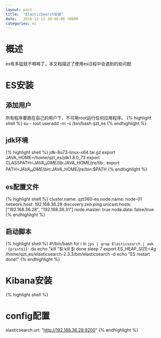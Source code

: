 ```yaml
---
layout: post
title:  "ElasticSearch安装"
date:   2016-12-12 10:46:06 +0800
categories: es
---
```

# 概述

es有多猛就不嘚嘚了，本文档描述了使用es过程中会遇到的些问题

# ES安装

## 添加用户
所有程序要跑在自己的用户下，不可用root运行任何应用程序。
{% highlight shell %}
su - root
useradd -m -s /bin/bash qzt_es
{% endhighlight %}

## jdk环境
{% highlight shell %}
jdk-8u73-linux-x64.tar.gz
export JAVA_HOME=/home/qzt_es/jdk1.8.0_73
export CLASSPATH=$JAVA_HOME/lib:$JAVA_HOME/jre/lib:.
export PATH=$JAVA_HOME/bin:$JAVA_HOME/jre/bin:$PATH
{% endhighlight %}

## es配置文件
{% highlight shell %}
cluster.name: qzt360-es
node.name: node-01
network.host: 192.168.36.28
discovery.zen.ping.unicast.hosts: ["192.168.36.28", "192.168.36.31"]
node.master: true
node.data: false/true
{% endhighlight %}

## 启动脚本
{% highlight shell %}
#!/bin/bash
for i in `jps | grep Elasticsearch | awk '{print$1}'`
do
  echo "kill "$i
  kill $i
done
sleep 7
export ES_HEAP_SIZE=4g
/home/qzt_es/elasticsearch-2.3.3/bin/elasticsearch -d
echo "ES restart done!"
{% endhighlight %}
# Kibana安装
{% highlight shell %}
# config配置
elasticsearch.url: "http://192.168.36.28:9200"
{% endhighlight %}